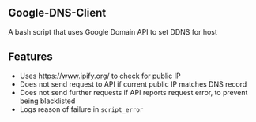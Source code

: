 ## Google-DNS-Client
A bash script that uses Google Domain API to set DDNS for host

## Features
- Uses https://www.ipify.org/ to check for public IP
- Does not send request to API if current public IP matches DNS record
- Does not send further requests if API reports request error, to prevent being blacklisted
- Logs reason of failure in `script_error`
